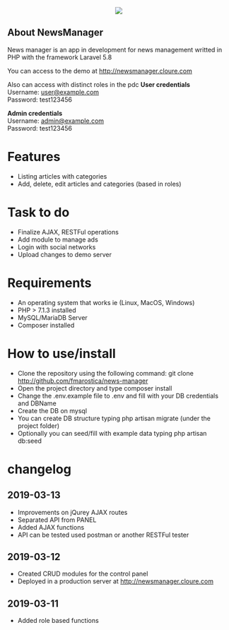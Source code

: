 <p align="center"><img src="https://laravel.com/assets/img/components/logo-laravel.svg"></p>

## About NewsManager

News manager is an app in development for news management writted in PHP with the framework Laravel 5.8

You can access to the demo at http://newsmanager.cloure.com

Also can access with distinct roles in the pdc
<b>User credentials</b>
<br/>Username: user@example.com
<br/>Password: test123456

<b>Admin credentials</b>
<br/>Username: admin@example.com
<br/>Password: test123456

# Features

- Listing articles with categories
- Add, delete, edit articles and categories (based in roles)

# Task to do

- Finalize AJAX, RESTFul operations
- Add module to manage ads
- Login with social networks
- Upload changes to demo server

# Requirements

- An operating system that works ie (Linux, MacOS, Windows)
- PHP > 7.1.3 installed
- MySQL/MariaDB Server
- Composer installed

# How to use/install

- Clone the repository using the following command: git clone http://github.com/fmarostica/news-manager
- Open the project directory and type composer install
- Change the .env.example file to .env and fill with your DB credentials and DBName
- Create the DB on mysql
- You can create DB structure typing php artisan migrate (under the project folder)
- Optionally you can seed/fill with example data typing php artisan db:seed

# changelog

## 2019-03-13
- Improvements on jQurey AJAX routes
- Separated API from PANEL
- Added AJAX functions
- API can be tested used postman or another RESTFul tester

## 2019-03-12
- Created CRUD modules for the control panel
- Deployed in a production server at http://newsmanager.cloure.com

## 2019-03-11
- Added role based functions
